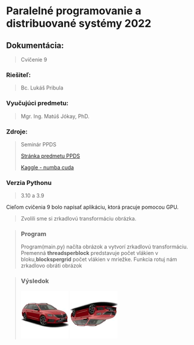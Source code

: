 # Paralelné programovanie a distribuované systémy 2022
## Dokumentácia:
> Cvičenie 9

### Riešiteľ: 
> Bc. Lukáš Pribula

### Vyučujúci predmetu: 
> Mgr. Ing. Matúš Jókay, PhD.

### Zdroje: 
> Seminár PPDS 
>
> [Stránka predmetu PPDS](https://uim.fei.stuba.sk/predmet/i-ppds/)
>
> [Kaggle - numba cuda](https://www.kaggle.com/code/landlord/numba-cuda-mandelbrot/notebook)

### Verzia Pythonu
> 3.10 a 3.9

Cieľom cvičenia 9 bolo napísať aplikáciu, ktorá pracuje pomocou GPU.
>Zvolili sme si zrkadlovú transformáciu obrázka.

> ### Program
> Program(main.py) načíta obrázok a vytvorí zrkadlovú transformáciu.
> Premenná **threadsperblock** predstavuje počet vlákien v bloku,**blockspergrid**
> počet vlákien v mriežke.
> Funkcia rotuj nám zrkadlovo obráti obrázok

> ### Výsledok
>![original](mini.png) ![vysledok](out.png)
>